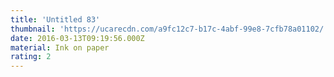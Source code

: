 ```yaml
---
title: 'Untitled 83'
thumbnail: 'https://ucarecdn.com/a9fc12c7-b17c-4abf-99e8-7cfb78a01102/'
date: 2016-03-13T09:19:56.000Z
material: Ink on paper
rating: 2
---
```

